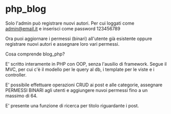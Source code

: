 # php_blog

Solo l'admin può registrare nuovi autori.
Per cui loggati come admin@email.it e inserisci come password 123456789

Ora puoi aggiornare i permessi (binari) all'utente già esistente oppure registrare nuovi autori e assegnare loro vari permessi.

Cosa comprende blog_php?

E' scritto interamente in PHP con OOP, senza l'ausilio di framework.
Segue il MVC, per cui c'è il modello per le query al db, i template per le viste e i controller.

E' possibile effettuare operazioni CRUD ai post e alle categorie, assegnare PERMESSI BINARI agli utenti e aggiungere nuvoi permessi fino a un massimo di 64.

E' presente una funzione di ricerca per titolo riguardante i post.





